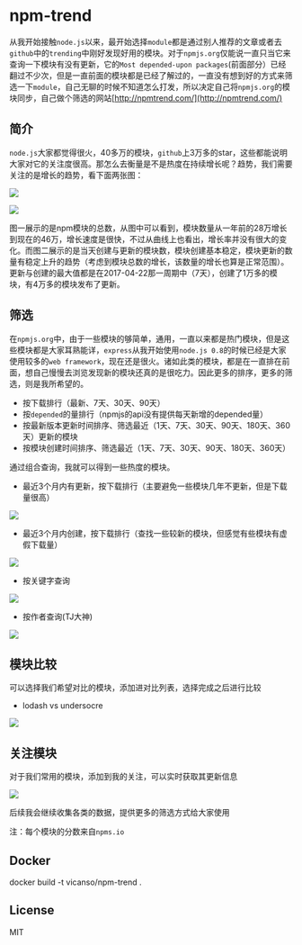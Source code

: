 # npm-trend

从我开始接触`node.js`以来，最开始选择`module`都是通过别人推荐的文章或者去`github`中的`trending`中刚好发现好用的模块。对于`npmjs.org`仅能说一直只当它来查询一下模块有没有更新，它的`Most depended-upon packages`(前面部分）已经翻过不少次，但是一直前面的模块都是已经了解过的，一直没有想到好的方式来筛选一下`module`，自己无聊的时候不知道怎么打发，所以决定自己将`npmjs.org`的模块同步，自己做个筛选的网站[http://npmtrend.com/](http://npmtrend.com/)

## 简介

`node.js`大家都觉得很火，40多万的模块，`github`上3万多的star，这些都能说明大家对它的关注度很高。那怎么去衡量是不是热度在持续增长呢？趋势，我们需要关注的是增长的趋势，看下面两张图：

![](screen-shoot/npm-trends.jpeg)

![](screen-shoot/npm-created-updated.jpeg)

图一展示的是npm模块的总数，从图中可以看到，模块数量从一年前的28万增长到现在的46万，增长速度是很快，不过从曲线上也看出，增长率并没有很大的变化。而图二展示的是当天创建与更新的模块数，模块创建基本稳定，模块更新的数量有稳定上升的趋势（考虑到模块总数的增长，该数量的增长也算是正常范围）。更新与创建的最大值都是在2017-04-22那一周期中（7天），创建了1万多的模块，有4万多的模块发布了更新。


## 筛选

在`npmjs.org`中，由于一些模块的够简单，通用，一直以来都是热门模块，但是这些模块都是大家耳熟能详，`express`从我开始使用`node.js 0.8`的时候已经是大家使用较多的`web framework`，现在还是很火。诸如此类的模块，都是在一直排在前面，想自己慢慢去浏览发现新的模块还真的是很吃力。因此更多的排序，更多的筛选，则是我所希望的。

- 按下载排行（最新、7天、30天、90天）
- 按`depended`的量排行（npmjs的api没有提供每天新增的depended量）
- 按最新版本更新时间排序、筛选最近（1天、7天、30天、90天、180天、360天）更新的模块
- 按模块创建时间排序、筛选最近（1天、7天、30天、90天、180天、360天）

通过组合查询，我就可以得到一些热度的模块。

- 最近3个月内有更新，按下载排行（主要避免一些模块几年不更新，但是下载量很高）

![](screen-shoot/updated-90d-donwloads-latest.jpeg)

- 最近3个月内创建，按下载排行（查找一些较新的模块，但感觉有些模块有虚假下载量）

![](screen-shoot/created-90d-downloads-latest.jpeg)

- 按关键字查询

![](screen-shoot/search-by-keyword.jpeg)

- 按作者查询(TJ大神)

![](screen-shoot/search-by-author.jpeg)

## 模块比较

可以选择我们希望对比的模块，添加进对比列表，选择完成之后进行比较

- lodash vs undersocre

![](screen-shoot/lodash-underscore.jpeg)

## 关注模块

对于我们常用的模块，添加到我的关注，可以实时获取其更新信息

![](screen-shoot/stars.jpeg)

后续我会继续收集各类的数据，提供更多的筛选方式给大家使用

注：每个模块的分数来自`npms.io`

## Docker

docker build -t vicanso/npm-trend .

## License

MIT
